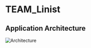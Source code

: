 # TEAM_Linist

## Application Architecture
![Architecture](https://user-images.githubusercontent.com/74306759/124227821-3a76f400-db46-11eb-8aee-c70057833fdd.png)
